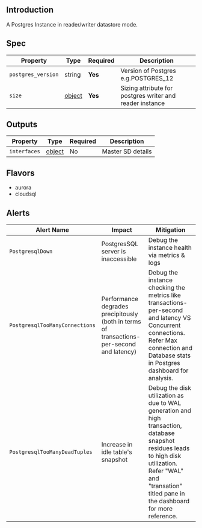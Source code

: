 ## Introduction

A Postgres Instance in reader/writer datastore mode.

## Spec

| Property           | Type                                                              | Required | Description                                              |
|--------------------|-------------------------------------------------------------------|----------|----------------------------------------------------------|
| `postgres_version` | string                                                            | **Yes**  | Version of Postgres e.g.POSTGRES_12                      |
| `size`             | [object](../../traits/reader-writer-datastore-sizing.schema.json) | **Yes**  | Sizing attribute for postgres writer and reader instance |

## Outputs

| Property            | Type                                                   | Required | Description                                                                |
|---------------------|--------------------------------------------------------|----------|----------------------------------------------------------------------------|
| `interfaces`        | [object](../../traits/datastore-interface.schema.json) | No       | Master SD details                                                          |





## Flavors

- aurora
- cloudsql

## Alerts

| Alert Name                     | Impact                                                                                    | Mitigation                                                                                                                                                                                                         |
|--------------------------------|-------------------------------------------------------------------------------------------|--------------------------------------------------------------------------------------------------------------------------------------------------------------------------------------------------------------------|
| `PostgresqlDown`               | PostgresSQL server is inaccessible                                                        | Debug the instance health via metrics & logs                                                                                                                                                                       |
| `PostgresqlTooManyConnections` | Performance degrades precipitously (both in terms of transactions-per-second and latency) | Debug the instance checking the metrics like transactions-per-second and latency VS Concurrent connections. Refer Max connection and Database stats in Postgres dashboard for analysis.                            |
| `PostgresqlTooManyDeadTuples`  | Increase in idle table's snapshot                                                         | Debug the disk utilization as due to WAL generation and high transaction, database snapshot residues leads to high disk utilization. Refer "WAL" and "transation" titled pane in the dashboard for more reference. | 

